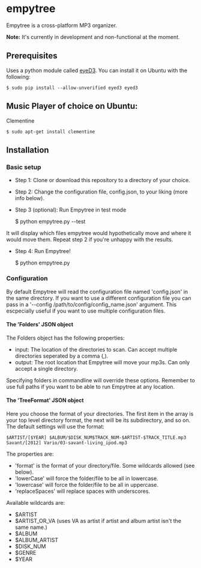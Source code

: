 # empytree
Empytree is a cross-platform MP3 organizer.

**Note:** It's currently in development and non-functional at the moment.

## Prerequisites
Uses a python module called [eyeD3](http://eyed3.nicfit.net/). You can install it on Ubuntu with the following:

    $ sudo pip install --allow-unverified eyed3 eyed3

## Music Player of choice on Ubuntu:
Clementine

    $ sudo apt-get install clementine

## Installation
### Basic setup
* Step 1: Clone or download this repository to a directory of your choice.
* Step 2: Change the configuration file, config.json, to your liking (more info below).
* Step 3 (optional): Run Empytree in test mode

	$ python empytree.py --test

It will display which files empytree would hypothetically move and where it would move them. Repeat step 2 if you're unhappy with the results.
* Step 4: Run Empytree!

	$ python empytree.py

### Configuration
By default Empytree will read the configuration file named 'config.json' in the same directory. If you want to use a different configuration file you can pass in a '--config /path/to/config/config_name.json' argument. This escpecially useful if you want to use multiple configuration files.

#### The 'Folders' JSON object
The Folders object has the following properties:
* input: The location of the directories to scan. Can accept multiple directories seperated by a comma (,).
* output: The root location that Empytree will move your mp3s. Can only accept a single directory.

Specifying folders in commandline will override these options. Remember to use full paths if you want to be able to run Empytree at any location.

#### The 'TreeFormat' JSON object
Here you choose the format of your directories. The first item in the array is your top level directory format, the next will be its subdirectory, and so on. The default settings will use the format:

	$ARTIST/[$YEAR] $ALBUM/$DISK_NUM$TRACK_NUM-$ARTIST-$TRACK_TITLE.mp3
	Savant/[2012] Vario/03-savant-living_ipod.mp3

The properties are:
* 'format' is the format of your directory/file. Some wildcards allowed (see below).
* 'lowerCase' will force the folder/file to be all in lowercase.
* 'lowercase' will force the folder/file to be all in uppercase.
* 'replaceSpaces' will replace spaces with underscores.

Available wildcards are:
* $ARTIST
* $ARTIST_OR_VA (uses VA as artist if artist and album artist isn't the same name.)
* $ALBUM
* $ALBUM_ARTIST
* $DISK_NUM
* $GENRE
* $YEAR